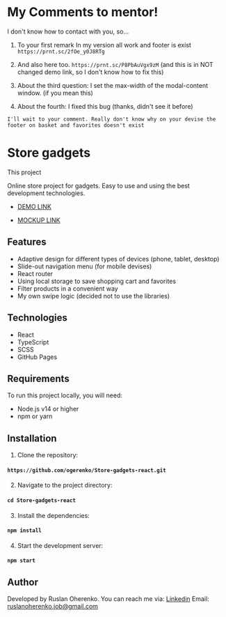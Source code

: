 # My Comments to mentor!
I don't know how to contact with you, so... 
1. To your first remark 
In my version all work and footer is exist 
`https://prnt.sc/2fOe_y0J8RTg`

2. And also here too.
`https://prnt.sc/P8PbAuVgx9zM`
(and this is in NOT changed demo link, so I don't know how to fix this)

3. About the third question: I set the max-width of the modal-content window.
(if you mean this)

4. About the fourth: I fixed this bug (thanks, didn't see it before)

`I'll wait to your comment. Really don't know why on your devise the footer on basket and favorites doesn't exist`

# Store gadgets

This project

Online store project for gadgets.
Easy to use and using the best development technologies.

  - [DEMO LINK](https://ogerenko.github.io/Store-gadgets-react/)

  - [MOCKUP LINK](https://www.figma.com/design/T5ttF21UnT6RRmCQQaZc6L/Phone-catalog-(V2)-Original?node-id=0-1&t=rzYzdoj4EdrqveDl-0)


## Features
  + Adaptive design for different types of devices (phone, tablet, desktop)
  + Slide-out navigation menu (for mobile devises)
  + React router
  + Using local storage to save shopping cart and favorites
  + Filter products in a convenient way
  + My own swipe logic (decided not to use the libraries)

## Technologies
  + React
  + TypeScript
  + SCSS
  + GitHub Pages

## Requirements

To run this project locally, you will need:
  + Node.js v14 or higher
  + npm or yarn

## Installation

  1. Clone the repository:
  #### `https://github.com/ogerenko/Store-gadgets-react.git`

  2. Navigate to the project directory:
  #### `cd Store-gadgets-react`

  3. Install the dependencies:
  #### `npm install`

  4. Start the development server:
  #### `npm start`

## Author

  Developed by Ruslan Oherenko. You can reach me via:
  [Linkedin](www.linkedin.com/in/ruslan-oherenko-3295b7303)
  Email: ruslanoherenko.job@gmail.com
  